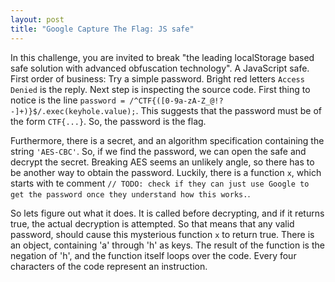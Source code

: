 ```yaml
---
layout: post
title: "Google Capture The Flag: JS safe"
---
```


In this challenge, you are invited to break "the leading localStorage based safe solution with advanced obfuscation technology".
A JavaScript safe. First order of business: Try a simple password. Bright red letters `Access Denied` is the reply.
Next step is inspecting the source code. First thing to notice is the line `password = /^CTF{([0-9a-zA-Z_@!?-]+)}$/.exec(keyhole.value);`. This suggests that the password must be of the form `CTF{...}`. So, the password is the flag.

Furthermore, there is a secret, and an algorithm specification containing the string `'AES-CBC'`. So, if we find the password,
we can open the safe and decrypt the secret. Breaking AES seems an unlikely angle, so there has to be another way to obtain
the password. Luckily, there is a function `x`, which starts with te comment `// TODO: check if they can just use Google to get the password once they understand how this works.`. 

So lets figure out what it does. It is called before decrypting, and if it returns true, the actual decryption is attempted. So that means that any valid password, should cause this mysterious function `x` to return true. There is an object, containing 'a' through 'h' as keys. The result of the function is the negation of 'h', and the function itself loops over the code. Every four characters of the code represent an instruction. 




